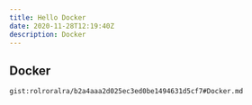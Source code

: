```yaml
---
title: Hello Docker
date: 2020-11-28T12:19:40Z
description: Docker
---
```


## Docker
`gist:rolroralra/b2a4aaa2d025ec3ed0be1494631d5cf7#Docker.md`
